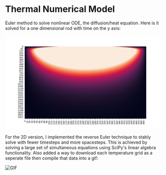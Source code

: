 # Thermal Numerical Model
Euler method to solve nonlinear ODE, the diffusion/heat equation. Here is it solved for a one dimensional rod with time on the y axis:

![Img 1](HeatMap1DThermalProblem.png)

For the 2D version, I implemented the reverse Euler technique to stably solve with fewer timesteps and more spacesteps. This is achieved by solving a large set of simultaneous equations using SciPy's linear algebra functionality. Also added a way to download each temperature grid as a seperate file then compile that data into a gif:

![GIF](Large2DTemp.gif)
